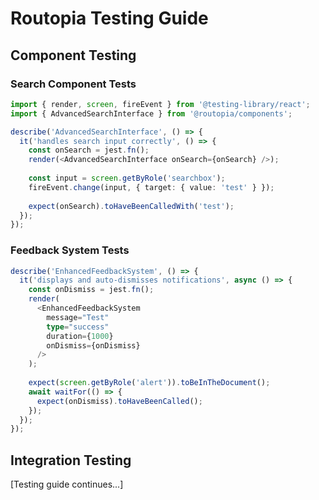 # Routopia Testing Guide

## Component Testing

### Search Component Tests
```typescript
import { render, screen, fireEvent } from '@testing-library/react';
import { AdvancedSearchInterface } from '@routopia/components';

describe('AdvancedSearchInterface', () => {
  it('handles search input correctly', () => {
    const onSearch = jest.fn();
    render(<AdvancedSearchInterface onSearch={onSearch} />);
    
    const input = screen.getByRole('searchbox');
    fireEvent.change(input, { target: { value: 'test' } });
    
    expect(onSearch).toHaveBeenCalledWith('test');
  });
});
```

### Feedback System Tests
```typescript
describe('EnhancedFeedbackSystem', () => {
  it('displays and auto-dismisses notifications', async () => {
    const onDismiss = jest.fn();
    render(
      <EnhancedFeedbackSystem
        message="Test"
        type="success"
        duration={1000}
        onDismiss={onDismiss}
      />
    );
    
    expect(screen.getByRole('alert')).toBeInTheDocument();
    await waitFor(() => {
      expect(onDismiss).toHaveBeenCalled();
    });
  });
});
```

## Integration Testing
[Testing guide continues...] 